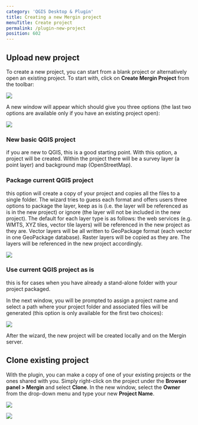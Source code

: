 ```yaml
---
category: 'QGIS Desktop & Plugin'
title: Creating a new Mergin project
menuTitle: Create project
permalink: /plugin-new-project
position: 602
---
```


## Upload new project

To create a new project, you can start from a blank project or alternatively open an existing project. To start with, click on **Create Mergin Project** from the toolbar:

![](images/qgis-plugin/mergin_plugin_project_wizard_1.png)

A new window will appear which should give you three options (the last two options are available only if you have an existing project open):

![](images/qgis-plugin/mergin_plugin_project_wizard_2.png)

### New basic QGIS project

if you are new to QGIS, this is a good starting point. With this option, 
a project will be created. Within the project there will be a survey layer 
(a point layer) and background map (OpenStreetMap).

### Package current QGIS project 

this option will create a copy of your project and copies all the files 
to a single folder. The wizard tries to guess each format and offers users 
three options to package the layer, keep as is (i.e. the layer will be referenced 
as is in the new project) or ignore (the layer will not be included in the new 
project). The default for each layer type is as follows: the web services 
(e.g. WMTS, XYZ tiles, vector tile layers) will be referenced in the new 
project as they are. Vector layers will be all written to GeoPackage format 
(each vector in one GeoPackage database). Raster layers will be copied as 
they are. The layers will be referenced in the new project accordingly.

![](images/qgis-plugin/mergin_plugin_project_wizard_3.png)

### Use current QGIS project as is

this is for cases when you have already a stand-alone folder with your project packaged.

In the next window, you will be prompted to assign a project name and select a path where your project folder and associated files will be generated (this option is only available for the first two choices):

![](images/qgis-plugin/mergin_plugin_project_wizard_4.png)

After the wizard, the new project will be created locally and on the Mergin server.

## Clone existing project

With the plugin, you can make a copy of one of your existing projects or the ones shared with you. Simply right-click on the project under the **Browser panel > Mergin** and select **Clone**. In the new window, select the **Owner** from the drop-down menu and type your new **Project Name**.

![](images/qgis-plugin/plugin-clone.png)

![](images/qgis-plugin/clone.png)
